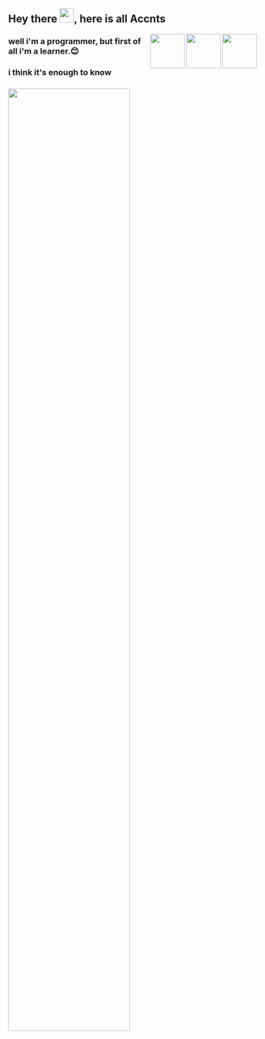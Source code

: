 ## Hey  there  <img src="https://github.com/TheDudeThatCode/TheDudeThatCode/blob/master/Assets/Hi.gif" width="29px">, here is all Accnts
<!-- my insta  -->
<a href="https://www.instagram.com/viroopaksh_utrayak/">
  <img align="right" width="70px" src="https://user-images.githubusercontent.com/85174042/154459948-7b1e6136-ad36-4ee6-9c5c-c1b42411dfa1.png"  />
</a>

<!-- my twitter -->
<a href="https://twitter.com/utrayak">
  <img align="right" width="70px" src="https://user-images.githubusercontent.com/85174042/154462820-49716211-b863-4588-b5e5-529e9f52c3e3.png"  />
</a>

<!-- my linkedin -->
<a href="https://www.linkedin.com/in/vanshika-sharma-6048b6221/">
  <img align="right" width="70px" src="https://user-images.githubusercontent.com/85174042/154460447-927ec0ca-4ed9-4c20-8717-aa67ff6f26d9.png"  />
</a>

<h3> well i'm a programmer, but first of all i'm a learner.😊<h3/>  <h3> i think it's enough to know<h3/> 

<!-- my image -->
<img width="70%" src="https://user-images.githubusercontent.com/85174042/154451663-ef14e3ec-6b48-4b5e-b63a-b34a91ce622b.jpg"/>
